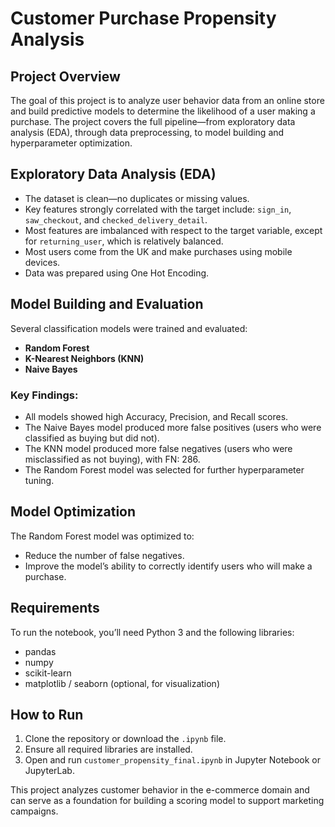 # Customer Purchase Propensity Analysis

## Project Overview

The goal of this project is to analyze user behavior data from an online store and build predictive models to determine the likelihood of a user making a purchase. The project covers the full pipeline—from exploratory data analysis (EDA), through data preprocessing, to model building and hyperparameter optimization.

## Exploratory Data Analysis (EDA)

- The dataset is clean—no duplicates or missing values.
- Key features strongly correlated with the target include: `sign_in`, `saw_checkout`, and `checked_delivery_detail`.
- Most features are imbalanced with respect to the target variable, except for `returning_user`, which is relatively balanced.
- Most users come from the UK and make purchases using mobile devices.
- Data was prepared using One Hot Encoding.

## Model Building and Evaluation

Several classification models were trained and evaluated:

- **Random Forest**
- **K-Nearest Neighbors (KNN)**
- **Naive Bayes**

### Key Findings:

- All models showed high Accuracy, Precision, and Recall scores.
- The Naive Bayes model produced more false positives (users who were classified as buying but did not).
- The KNN model produced more false negatives (users who were misclassified as not buying), with FN: 286.
- The Random Forest model was selected for further hyperparameter tuning.

## Model Optimization

The Random Forest model was optimized to:

- Reduce the number of false negatives.
- Improve the model’s ability to correctly identify users who will make a purchase.

## Requirements

To run the notebook, you’ll need Python 3 and the following libraries:

- pandas  
- numpy  
- scikit-learn  
- matplotlib / seaborn (optional, for visualization)

## How to Run

1. Clone the repository or download the `.ipynb` file.
2. Ensure all required libraries are installed.
3. Open and run `customer_propensity_final.ipynb` in Jupyter Notebook or JupyterLab.


This project analyzes customer behavior in the e-commerce domain and can serve as a foundation for building a scoring model to support marketing campaigns.

